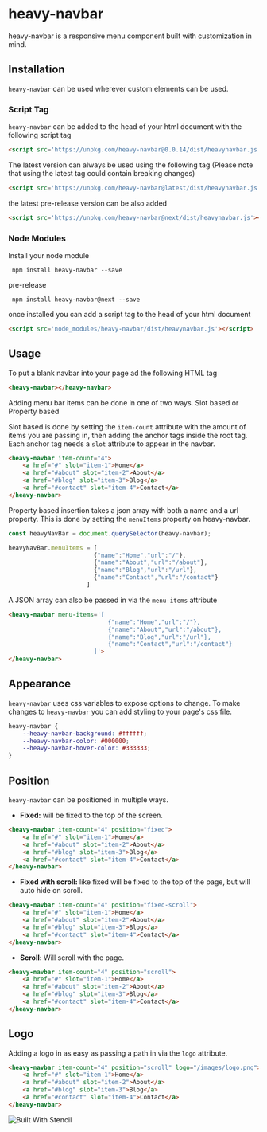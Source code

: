 <!--
```
<custom-element-demo>
  <template>
    <script src='https://unpkg.com/heavy-navbar@0.0.14/dist/heavynavbar.js'></script>
    <heavy-navbar item-count="4">
        <a href="#" slot="item-1">Home</a>
        <a href="#about" slot="item-2">About</a>
        <a href="#blog" slot="item-3">Blog</a>
        <a href="#contact" slot="item-4">Contact</a>
    </heavy-navbar>
  </template>
</custom-element-demo>
```
-->

# heavy-navbar

heavy-navbar is a responsive menu component built with customization in mind.

## Installation

`heavy-navbar` can be used wherever custom elements can be used. 

### Script Tag

`heavy-navbar` can be added to the head of your html document with the following script tag

```html
<script src='https://unpkg.com/heavy-navbar@0.0.14/dist/heavynavbar.js'></script>
```

The latest version can always be used using the following tag (Please note that using the latest tag could contain breaking changes)

```html
<script src='https://unpkg.com/heavy-navbar@latest/dist/heavynavbar.js'></script>
```

the latest pre-release version can be also added

```html
<script src='https://unpkg.com/heavy-navbar@next/dist/heavynavbar.js'></script>
```

### Node Modules

Install your node module

```npm
 npm install heavy-navbar --save
````

pre-release

```npm
 npm install heavy-navbar@next --save
````

once installed you can add a script tag to the head of your html document

```html
<script src='node_modules/heavy-navbar/dist/heavynavbar.js'></script>
```


## Usage

To put a blank navbar into your page ad the following HTML tag

```html
<heavy-navbar></heavy-navbar> 
```

Adding menu bar items can be done in one of two ways. Slot based or Property based

Slot based is done by setting the `item-count` attribute with the amount of items you are passing in, 
then adding the anchor tags inside the root tag. Each anchor tag needs a `slot` attribute to appear in the navbar.

```html
<heavy-navbar item-count="4">
    <a href="#" slot="item-1">Home</a>
    <a href="#about" slot="item-2">About</a>
    <a href="#blog" slot="item-3">Blog</a>
    <a href="#contact" slot="item-4">Contact</a>
</heavy-navbar>
```
Property based insertion takes a json array with both a name and a url property. This is done by setting the `menuItems` property on heavy-navbar.

```javascript
const heavyNavBar = document.querySelector(heavy-navbar);

heavyNavBar.menuItems = [
                        {"name":"Home","url":"/"},
                        {"name":"About","url":"/about"},
                        {"name":"Blog","url":"/url"},
                        {"name":"Contact","url":"/contact"}
                      ]

```

A JSON array can also be passed in via the `menu-items` attribute

```html
<heavy-navbar menu-items='[
                            {"name":"Home","url":"/"},
                            {"name":"About","url":"/about"},
                            {"name":"Blog","url":"/url"},
                            {"name":"Contact","url":"/contact"}
                        ]'>
</heavy-navbar>
```

## Appearance

`heavy-navbar` uses css variables to expose options to change. To make changes to `heavy-navbar` you can add styling to your page's css file.
 
```css
heavy-navbar {
	--heavy-navbar-background: #ffffff;
	--heavy-navbar-color: #000000;
	--heavy-navbar-hover-color: #333333;
}
```

## Position
`heavy-navbar` can be positioned in multiple ways.

- **Fixed:** will be fixed to the top of the screen.

```html
<heavy-navbar item-count="4" position="fixed">
    <a href="#" slot="item-1">Home</a>
    <a href="#about" slot="item-2">About</a>
    <a href="#blog" slot="item-3">Blog</a>
    <a href="#contact" slot="item-4">Contact</a>
</heavy-navbar>
```
- **Fixed with scroll:** like fixed will be fixed to the top of the page, but will auto hide on scroll.

```html
<heavy-navbar item-count="4" position="fixed-scroll">
    <a href="#" slot="item-1">Home</a>
    <a href="#about" slot="item-2">About</a>
    <a href="#blog" slot="item-3">Blog</a>
    <a href="#contact" slot="item-4">Contact</a>
</heavy-navbar>
```
- **Scroll:** Will scroll with the page. 

```html
<heavy-navbar item-count="4" position="scroll">
    <a href="#" slot="item-1">Home</a>
    <a href="#about" slot="item-2">About</a>
    <a href="#blog" slot="item-3">Blog</a>
    <a href="#contact" slot="item-4">Contact</a>
</heavy-navbar>
```

## Logo
Adding a logo in as easy as passing a path in via the `logo` attribute.
```html
<heavy-navbar item-count="4" position="scroll" logo="/images/logo.png">
    <a href="#" slot="item-1">Home</a>
    <a href="#about" slot="item-2">About</a>
    <a href="#blog" slot="item-3">Blog</a>
    <a href="#contact" slot="item-4">Contact</a>
</heavy-navbar>
```


![Built With Stencil](https://img.shields.io/badge/-Built%20With%20Stencil-16161d.svg?logo=data%3Aimage%2Fsvg%2Bxml%3Bbase64%2CPD94bWwgdmVyc2lvbj0iMS4wIiBlbmNvZGluZz0idXRmLTgiPz4KPCEtLSBHZW5lcmF0b3I6IEFkb2JlIElsbHVzdHJhdG9yIDE5LjIuMSwgU1ZHIEV4cG9ydCBQbHVnLUluIC4gU1ZHIFZlcnNpb246IDYuMDAgQnVpbGQgMCkgIC0tPgo8c3ZnIHZlcnNpb249IjEuMSIgaWQ9IkxheWVyXzEiIHhtbG5zPSJodHRwOi8vd3d3LnczLm9yZy8yMDAwL3N2ZyIgeG1sbnM6eGxpbms9Imh0dHA6Ly93d3cudzMub3JnLzE5OTkveGxpbmsiIHg9IjBweCIgeT0iMHB4IgoJIHZpZXdCb3g9IjAgMCA1MTIgNTEyIiBzdHlsZT0iZW5hYmxlLWJhY2tncm91bmQ6bmV3IDAgMCA1MTIgNTEyOyIgeG1sOnNwYWNlPSJwcmVzZXJ2ZSI%2BCjxzdHlsZSB0eXBlPSJ0ZXh0L2NzcyI%2BCgkuc3Qwe2ZpbGw6I0ZGRkZGRjt9Cjwvc3R5bGU%2BCjxwYXRoIGNsYXNzPSJzdDAiIGQ9Ik00MjQuNywzNzMuOWMwLDM3LjYtNTUuMSw2OC42LTkyLjcsNjguNkgxODAuNGMtMzcuOSwwLTkyLjctMzAuNy05Mi43LTY4LjZ2LTMuNmgzMzYuOVYzNzMuOXoiLz4KPHBhdGggY2xhc3M9InN0MCIgZD0iTTQyNC43LDI5Mi4xSDE4MC40Yy0zNy42LDAtOTIuNy0zMS05Mi43LTY4LjZ2LTMuNkgzMzJjMzcuNiwwLDkyLjcsMzEsOTIuNyw2OC42VjI5Mi4xeiIvPgo8cGF0aCBjbGFzcz0ic3QwIiBkPSJNNDI0LjcsMTQxLjdIODcuN3YtMy42YzAtMzcuNiw1NC44LTY4LjYsOTIuNy02OC42SDMzMmMzNy45LDAsOTIuNywzMC43LDkyLjcsNjguNlYxNDEuN3oiLz4KPC9zdmc%2BCg%3D%3D&colorA=16161d&style=flat-square)